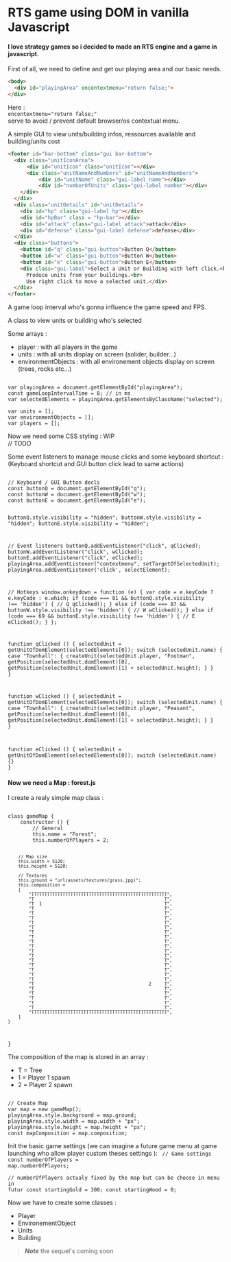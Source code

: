 # RTS game using DOM in vanilla Javascript

#### I love strategy games so i decided to made an RTS engine and a game in javascript.


First of all, we need to define and get our playing area and our basic needs.
  
```html
<body>
  <div id="playingArea" oncontextmenu="return false;">
</div>
```
  
Here :  
```oncontextmenu="return false;"```   
serve to avoid / prevent default browser/os contextual menu.
  
A simple GUI to view units/building infos, ressources available and building/units cost  

```html
<footer id="bar-bottom" class="gui bar-bottom">
  <div class="unitIconArea">
      <div id="unitIcon" class="unitIcon"></div>
      <div class="unitNameAndNumbers" id="unitNameAndNumbers">
          <div id="unitName" class="gui-label name"></div>
          <div id="numberOfUnits" class="gui-label number"></div>
    </div>
  </div>
  <div class="unitDetails" id="unitDetails">
    <div id="hp" class="gui-label hp"></div>
    <div id="hpBar" class = "hp-bar"></div>
    <div id="attack" class="gui-label attack">attack</div>
    <div id="defense" class="gui-label defense">defense</div>
  </div>
  <div class="buttons">
    <button id="q" class="gui-button">Button Q</button>
    <button id="w" class="gui-button">Button W</button>
    <button id="e" class="gui-button">Button E</button>
    <div class="gui-label">Select a Unit or Building with left click.<br>
      Produce units from your buildings.<br>
      Use right click to move a selected unit.</div>
  </div>
</footer>
```
   
A game loop interval who's gonna influence the game speed and FPS.  
  
A class to view units or building who's selected  
  
Some arrays :
  - player              : with all players in the game  
  - units               : with all units display on screen (solider, builder...)  
  - environmentObjects  : with all environement objects display on screen (trees, rocks etc...)  

<Code language="javascript">
var playingArea = document.getElementById("playingArea");
const gameLoopIntervalTime = 8; // in ms
var selectedElements = playingArea.getElementsByClassName("selected");
<!-- var unitsAndBuildings = []; -->
var units = [];
var environmentObjects = [];
var players = [];
</Code>
  
Now we need some CSS styling : WIP  
// TODO 
  
  
Some event listeners to manage mouse clicks and some keyboard shortcut :  
(Keyboard shortcut and GUI button click lead to same actions)

<Code language="javascript">
// Keyboard / GUI Button decls
const buttonQ = document.getElementById("q");
const buttonW = document.getElementById("w");
const buttonE = document.getElementById("e");

buttonQ.style.visibility = "hidden";
buttonW.style.visibility = "hidden";
buttonE.style.visibility = "hidden";

// Event listeners
buttonQ.addEventListener("click", qClicked);
buttonW.addEventListener("click", wClicked);
buttonE.addEventListener("click", eClicked);
playingArea.addEventListener("contextmenu", setTargetOfSelectedUnit);
playingArea.addEventListener('click', selectElement);

// Hotkeys
window.onkeydown = function (e) {
  var code = e.keyCode ? e.keyCode : e.which;
  if (code === 81 && buttonQ.style.visibility !== 'hidden') { // Q
      qClicked();
  } else if (code === 87 && buttonW.style.visibility !== 'hidden') { // W
      wClicked();
  }
  else if (code === 69 && buttonE.style.visibility !== 'hidden') { // E
      eClicked();
  }
};

function qClicked () {
  selectedUnit = getUnitOfDomElement(selectedElements[0]);
  switch (selectedUnit.name) {
    case "Townhall": {
      createUnit(selectedUnit.player, "Footman", getPosition(selectedUnit.domElement)[0], getPosition(selectedUnit.domElement)[1] + selectedUnit.height);
    }
  }
}

function wClicked () {
  selectedUnit = getUnitOfDomElement(selectedElements[0]);
  switch (selectedUnit.name) {
    case "Townhall": {
      createUnit(selectedUnit.player, "Peasant", getPosition(selectedUnit.domElement)[0], getPosition(selectedUnit.domElement)[1] + selectedUnit.height);
    }
  }
}

function eClicked () {
  selectedUnit = getUnitOfDomElement(selectedElements[0]);
  switch (selectedUnit.name) {}
}
</Code>
  
#### Now we need a Map : forest.js
I create a realy simple map class :  
  
<Code language="javascript">
class gameMap {
    constructor () {
        // General
        this.name = "Forest";
        this.numberOfPlayers = 2;

        // Map size
        this.width = 5120;
        this.height = 5120;

        // Textures
        this.ground = "url(assets/textures/grass.jpg)";
        this.composition =
        [
            "TTTTTTTTTTTTTTTTTTTTTTTTTTTTTTTTTTTTTTTTTTTTTTTTTTTT",
            "T                                                  T",
            "T  1                                               T",
            "T                                                  T",
            "T                                                  T",
            "T                                                  T",
            "T                                                  T",
            "T                                                  T",
            "T                                                  T",
            "T                                                  T",
            "T                                                  T",
            "T                                                  T",
            "T                                                  T",
            "T                                                  T",
            "T                                                  T",
            "T                                                  T",
            "T                                                  T",
            "T                                                  T",
            "T                                                  T",
            "T                                            2     T",
            "T                                                  T",
            "T                                                  T",
            "T                                                  T",
            "T                                                  T",
            "T                                                  T",
            "TTTTTTTTTTTTTTTTTTTTTTTTTTTTTTTTTTTTTTTTTTTTTTTTTTTT",
        ]
    }
}
</Code>
  
The composition of the map is stored in an array :  
- T = Tree  
- 1 = Player 1 spawn  
- 2 = Player 2 spawn  

<Code language="javascript">
// Create Map
var map = new gameMap();
playingArea.style.background = map.ground;
playingArea.style.width = map.width + "px";
playingArea.style.height = map.height + "px";
const mapComposition = map.composition;
</Code>
  
Init the basic game settings (we can imagine a future game menu at game launching who allow player custom theses settings ):
<Code language="javascript">
// Game settings
const numberOfPlayers = map.numberOfPlayers;  
// numberOfPlayers actualy fixed by the map but can be choose in menu in futur
const startingGold = 300;
const startingWood = 0;
</Code>
  
  
Now we have to create some classes :  
- Player
- EnvironementObject
- Units
- Building
   

> ***Note***
> the sequel's coming soon